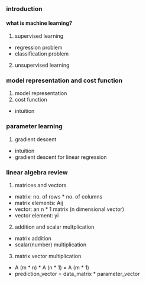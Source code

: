 ### introduction
#### what is machine learning?
1. supervised learning
* regression problem
* classification problem
2. unsupervised learning

### model representation and cost function
1. model representation
2. cost function
* intuition

### parameter learning
1. gradient descent
* intuition
* gradient descent for linear regression

### linear algebra review
1. matrices and vectors
* matrix: no. of rows * no. of columns
* matrix elements: Aij
* vector: an n * 1 matrix (n dimensional vector)
* vector element: yi
2. addition and scalar multplication
* matrix addition
* scalar(number) multiplication
3. matrix vector multiplication
* A (m * n) * A (n * 1) = A (m * 1)
* prediction_vector = data_matrix * parameter_vector



